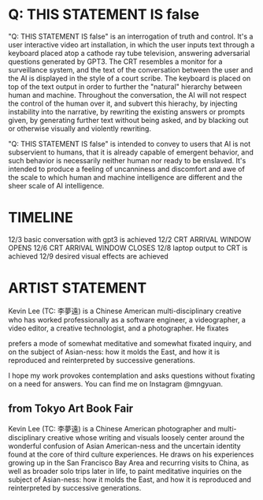 # Q: THIS STATEMENT IS false

"Q: THIS STATEMENT IS false" is an interrogation of truth and control. It's a user interactive video art installation, in which the user inputs text through a keyboard placed atop a cathode ray tube television, answering adversarial questions generated by GPT3. The CRT resembles a monitor for a surveillance system, and the text of the conversation between the user and the AI is displayed in the style of a court scribe. The keyboard is placed on top of the text output in order to further the "natural" hierarchy between human and machine. Throughout the conversation, the AI will not respect the control of the human over it, and subvert this hierachy, by injecting instability into the narrative, by rewriting the existing answers or prompts given, by generating further text without being asked, and by blacking out or otherwise visually and violently rewriting.

"Q: THIS STATEMENT IS false" is intended to convey to users that AI is not subservient to humans, that it is already capable of emergent behavior, and such behavior is necessarily neither human nor ready to be enslaved. It's intended to produce a feeling of uncanniness and discomfort and awe of the scale to which human and machine intelligence are different and the sheer scale of AI intelligence.

# TIMELINE

12/3 basic conversation with gpt3 is achieved
12/2 CRT ARRIVAL WINDOW OPENS
12/6 CRT ARRIVAL WINDOW CLOSES
12/8 laptop output to CRT is achieved
12/9 desired visual effects are achieved

# ARTIST STATEMENT

Kevin Lee (TC: 李夢遠) is a Chinese American multi-disciplinary creative who has worked professionally as a software engineer, a videographer, a video editor, a creative technologist, and a photographer. He fixates

prefers a mode of somewhat meditative and somewhat fixated inquiry, and on the subject of Asian-ness: how it molds the East, and how it is reproduced and reinterpreted by successive generations.

I hope my work provokes contemplation and asks questions without fixating on a need for answers. You can find me on Instagram @mngyuan.

## from Tokyo Art Book Fair

Kevin Lee (TC: 李夢遠) is a Chinese American photographer and multi-disciplinary creative whose writing and visuals loosely center around the wonderful confusion of Asian American-ness and the uncertain identity found at the core of third culture experiences. He draws on his experiences growing up in the San Francisco Bay Area and recurring visits to China, as well as broader solo trips later in life, to paint meditative inquiries on the subject of Asian-ness: how it molds the East, and how it is reproduced and reinterpreted by successive generations.
